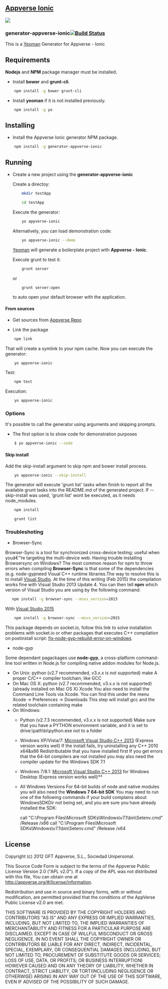 ## [Appverse Ionic](http://appverse.org/)
![](http://appversed.files.wordpress.com/2012/12/logo.png)

### generator-appverse-ionic[![Build Status](https://secure.travis-ci.org/someuser/generator-appverse-ionic.png?branch=master)](https://travis-ci.org/someuser/generator-appverse-ionic)

This is a [Yeoman](http://yeoman.io) Generator for Appverse - Ionic


Requirements
-------------
**Nodejs** and **NPM** package manager must be installed.

* Install **bower** and **grunt-cli**.

```bash
    npm install -g bower grunt-cli
```

* Install **yeoman** if it is not installed previously.

```bash
    npm install -g yo
```

Installing
-------------

* Install the Appverse Ionic generator NPM package.

```bash
    npm install -g generator-appverse-ionic
```

Running
-------------

* Create a new project using the **generator-appverse-ionic**

  Create a directoy:

    ```bash
        mkdir testApp
    ```

    ```bash
        cd testApp
    ```

    Execute the generator:

    ```bash
        yo appverse-ionic
    ```

    Alternatively, you can load demonstration code:

    ```bash
        yo appverse-ionic --demo
    ```

    [Yeoman](http://yeoman.io) will generate a boilerplate project with **Appverse - Ionic**.

    Execute grunt to test it:

    ```bash
        grunt server
    ```

    or

    ```bash
        grunt server:open
    ```

    to auto open your default browser with the application.



#### From sources
* Get sources from [Appverse Repo](https://appverse.gftlabs.com/git/plugins/servlet/readmeparser/display/FATE/generator-appverse-ionic/)

* Link the package

```bash
    npm link
```

That will create a symlink to your npm cache.
Now you can execute the generator:

```bash
    yo appverse-ionic
```

Test:

```bash
    npm test
```

Execution:

```bash
    yo appverse-ionic
```

### Options

It's possible to call the generator using arguments and skipping prompts.

* The first option is to show code for demonstration purposes

```bash
    $ yo appverse-ionic --code
```

#### Skip install
Add the skip-install argument to skip npm and bower install process.

```bash
    yo appverse-ionic --skip-install
```

The generator will execute 'grunt list' tasks when finish to report all the available grunt tasks into the README.md of the generated project.
If --skip-install was used, 'grunt list' wont be executed, as it needs node_modules.

```bash
    npm install
```

```bash
    grunt list
```

### Troubleshoting

* Browser-Sync

Browser-Sync is a tool for synchronized cross-device testing; useful when youâ€™re targeting the multi-device web.
Having trouble installing Browsersync on Windows? The most common reason for npm to throw errors when compiling **Browser-Sync** is that some of the dependencies (e.g. node-gypneed Visual C++ runtime libraries.The way to resolve this is to install [Visual Studio](https://www.visualstudio.com). At the time of this writing (Feb 2015) the compilation works fine with Visual Studio 2013 Update 4. You can then tell **npm** which version of Visual Studio you are using by the following command:

```bash
   npm install -g browser-sync --msvs_version=2013
```

  With [Visual Studio 2015](https://www.visualstudio.com)

  ```bash
      npm install -g browser-sync --msvs_version=2015
  ```

  This package depends on socket.io, follow this link to solve installation problems with socket.io or other packages that executes C++ compilation on postinstall script: [fix-node-gyp-rebuild-error-on-windows](https://www.robertkehoe.com/2015/03/fix-node-gyp-rebuild-error-on-windows)

* node-gyp

Some dependant pagackages use **node-gyp**, a cross-platform command-line tool written in Node.js for compiling native addon modules for Node.js.
* On Unix:
  python (v2.7 recommended, v3.x.x is not supported)
  make
  A proper C/C++ compiler toolchain, like GCC
* On Mac OS X:
  python (v2.7 recommended, v3.x.x is not supported) (already installed on Mac OS X)
  Xcode
  You also need to install the Command Line Tools via Xcode. You can find this under the menu Xcode -> Preferences -> Downloads
  This step will install gcc and the related toolchain containing make
* On Windows:
  * Python (v2.7.3 recommended, v3.x.x is not supported)
    Make sure that you have a PYTHON environment variable, and it is set to drive:\path\to\python.exe not to a folder
  * Windows XP/Vista/7:
    [Microsoft Visual Studio C++ 2013](https://www.visualstudio.com) (Express version works well)
    If the install fails, try uninstalling any C++ 2010 x64&x86 Redistributable that you have installed first
    If you get errors that the 64-bit compilers are not installed you may also need the compiler update for the Windows SDK 7.1
  * Windows 7/8.1:
    [Microsoft Visual Studio C++ 2013](https://www.visualstudio.com) for Windows Desktop (Express version works well)**
  * All Windows Versions
    For 64-bit builds of node and native modules you will also need the **Windows 7 64-bit SDK**
    You may need to run one of the following commands if your build complains about WindowsSDKDir not being set, and you are sure you have already installed the SDK:

    call "C:\Program Files\Microsoft SDKs\Windows\v7.1\bin\Setenv.cmd" /Release /x86
    call "C:\Program Files\Microsoft SDKs\Windows\v7.1\bin\Setenv.cmd" /Release /x64

## License

Copyright (c) 2012 GFT Appverse, S.L., Sociedad Unipersonal.

 This Source  Code Form  is subject to the  terms of  the Appverse Public License
 Version 2.0  ("APL v2.0").  If a copy of  the APL  was not  distributed with this
file, You can obtain one at <http://appverse.org/#/license/information>.

 Redistribution and use in  source and binary forms, with or without modification,
 are permitted provided that the  conditions  of the  AppVerse Public License v2.0
 are met.

 THIS SOFTWARE IS PROVIDED BY THE  COPYRIGHT HOLDERS  AND CONTRIBUTORS "AS IS" AND
 ANY EXPRESS  OR IMPLIED WARRANTIES, INCLUDING, BUT  NOT LIMITED TO,   THE IMPLIED
 WARRANTIES   OF  MERCHANTABILITY   AND   FITNESS   FOR A PARTICULAR  PURPOSE  ARE
 DISCLAIMED. EXCEPT IN CASE OF WILLFUL MISCONDUCT OR GROSS NEGLIGENCE, IN NO EVENT
 SHALL THE  COPYRIGHT OWNER  OR  CONTRIBUTORS  BE LIABLE FOR ANY DIRECT, INDIRECT,
 INCIDENTAL,  SPECIAL,   EXEMPLARY,  OR CONSEQUENTIAL DAMAGES  (INCLUDING, BUT NOT
 LIMITED TO,  PROCUREMENT OF SUBSTITUTE  GOODS OR SERVICES;  LOSS OF USE, DATA, OR
 PROFITS; OR BUSINESS INTERRUPTION) HOWEVER CAUSED AND ON ANY THEORY OF LIABILITY,
 WHETHER IN CONTRACT, STRICT LIABILITY, OR TORT(INCLUDING NEGLIGENCE OR OTHERWISE)
 ARISING  IN  ANY WAY OUT  OF THE USE  OF THIS  SOFTWARE,  EVEN  IF ADVISED OF THE
 POSSIBILITY OF SUCH DAMAGE.